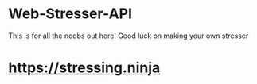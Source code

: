 # Web-Stresser-API
This is for all the noobs out here! Good luck on making your own stresser

# https://stressing.ninja 
